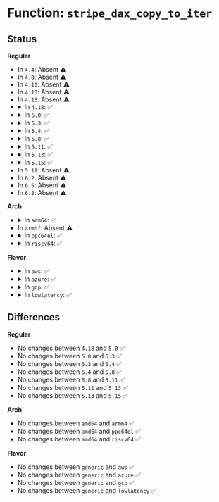 # Function: <code>stripe_dax_copy_to_iter</code>

## Status
<b>Regular</b>
<ul>
<li>
In <code>4.4</code>: Absent ⚠️
</li>
<li>
In <code>4.8</code>: Absent ⚠️
</li>
<li>
In <code>4.10</code>: Absent ⚠️
</li>
<li>
In <code>4.13</code>: Absent ⚠️
</li>
<li>
In <code>4.15</code>: Absent ⚠️
</li>
<li>
<details>
<summary>In <code>4.18</code>: ✅</summary>

```c
size_t stripe_dax_copy_to_iter(struct dm_target *ti, long unsigned int pgoff, void *addr, size_t bytes, struct iov_iter *i);
```

**Collision:** Unique Static

**Inline:** No

**Transformation:** False

**Instances:**

```
In drivers/md/dm-stripe.c (ffffffff8180e4b0)
Location: drivers/md/dm-stripe.c:357
Inline: False
```
**Symbols:**

```
ffffffff8180e4b0-ffffffff8180e573: stripe_dax_copy_to_iter (STB_LOCAL)
```
</details>
</li>
<li>
<details>
<summary>In <code>5.0</code>: ✅</summary>

```c
size_t stripe_dax_copy_to_iter(struct dm_target *ti, long unsigned int pgoff, void *addr, size_t bytes, struct iov_iter *i);
```

**Collision:** Unique Static

**Inline:** No

**Transformation:** False

**Instances:**

```
In drivers/md/dm-stripe.c (ffffffff8183a460)
Location: drivers/md/dm-stripe.c:357
Inline: False
```
**Symbols:**

```
ffffffff8183a460-ffffffff8183a523: stripe_dax_copy_to_iter (STB_LOCAL)
```
</details>
</li>
<li>
<details>
<summary>In <code>5.3</code>: ✅</summary>

```c
size_t stripe_dax_copy_to_iter(struct dm_target *ti, long unsigned int pgoff, void *addr, size_t bytes, struct iov_iter *i);
```

**Collision:** Unique Static

**Inline:** No

**Transformation:** False

**Instances:**

```
In drivers/md/dm-stripe.c (ffffffff8187cff0)
Location: drivers/md/dm-stripe.c:357
Inline: False
```
**Symbols:**

```
ffffffff8187cff0-ffffffff8187d0b2: stripe_dax_copy_to_iter (STB_LOCAL)
```
</details>
</li>
<li>
<details>
<summary>In <code>5.4</code>: ✅</summary>

```c
size_t stripe_dax_copy_to_iter(struct dm_target *ti, long unsigned int pgoff, void *addr, size_t bytes, struct iov_iter *i);
```

**Collision:** Unique Static

**Inline:** No

**Transformation:** False

**Instances:**

```
In drivers/md/dm-stripe.c (ffffffff818aedd0)
Location: drivers/md/dm-stripe.c:357
Inline: False
```
**Symbols:**

```
ffffffff818aedd0-ffffffff818aee92: stripe_dax_copy_to_iter (STB_LOCAL)
```
</details>
</li>
<li>
<details>
<summary>In <code>5.8</code>: ✅</summary>

```c
size_t stripe_dax_copy_to_iter(struct dm_target *ti, long unsigned int pgoff, void *addr, size_t bytes, struct iov_iter *i);
```

**Collision:** Unique Static

**Inline:** No

**Transformation:** False

**Instances:**

```
In drivers/md/dm-stripe.c (ffffffff8197f110)
Location: drivers/md/dm-stripe.c:344
Inline: False
```
**Symbols:**

```
ffffffff8197f110-ffffffff8197f1d2: stripe_dax_copy_to_iter (STB_LOCAL)
```
</details>
</li>
<li>
<details>
<summary>In <code>5.11</code>: ✅</summary>

```c
size_t stripe_dax_copy_to_iter(struct dm_target *ti, long unsigned int pgoff, void *addr, size_t bytes, struct iov_iter *i);
```

**Collision:** Unique Static

**Inline:** No

**Transformation:** False

**Instances:**

```
In drivers/md/dm-stripe.c (ffffffff81983530)
Location: drivers/md/dm-stripe.c:344
Inline: False
```
**Symbols:**

```
ffffffff81983530-ffffffff819835f2: stripe_dax_copy_to_iter (STB_LOCAL)
```
</details>
</li>
<li>
<details>
<summary>In <code>5.13</code>: ✅</summary>

```c
size_t stripe_dax_copy_to_iter(struct dm_target *ti, long unsigned int pgoff, void *addr, size_t bytes, struct iov_iter *i);
```

**Collision:** Unique Static

**Inline:** No

**Transformation:** False

**Instances:**

```
In drivers/md/dm-stripe.c (ffffffff81967960)
Location: drivers/md/dm-stripe.c:344
Inline: False
```
**Symbols:**

```
ffffffff81967960-ffffffff81967a1e: stripe_dax_copy_to_iter (STB_LOCAL)
```
</details>
</li>
<li>
<details>
<summary>In <code>5.15</code>: ✅</summary>

```c
size_t stripe_dax_copy_to_iter(struct dm_target *ti, long unsigned int pgoff, void *addr, size_t bytes, struct iov_iter *i);
```

**Collision:** Unique Static

**Inline:** No

**Transformation:** False

**Instances:**

```
In drivers/md/dm-stripe.c (ffffffff81a0fc10)
Location: drivers/md/dm-stripe.c:344
Inline: False
```
**Symbols:**

```
ffffffff81a0fc10-ffffffff81a0fcce: stripe_dax_copy_to_iter (STB_LOCAL)
```
</details>
</li>
<li>
In <code>5.19</code>: Absent ⚠️
</li>
<li>
In <code>6.2</code>: Absent ⚠️
</li>
<li>
In <code>6.5</code>: Absent ⚠️
</li>
<li>
In <code>6.8</code>: Absent ⚠️
</li>
</ul>
<b>Arch</b>
<ul>
<li>
<details>
<summary>In <code>arm64</code>: ✅</summary>

```c
size_t stripe_dax_copy_to_iter(struct dm_target *ti, long unsigned int pgoff, void *addr, size_t bytes, struct iov_iter *i);
```

**Collision:** Unique Static

**Inline:** No

**Transformation:** False

**Instances:**

```
In drivers/md/dm-stripe.c (ffff800010b05a90)
Location: drivers/md/dm-stripe.c:357
Inline: False
```
**Symbols:**

```
ffff800010b05a90-ffff800010b05b70: stripe_dax_copy_to_iter (STB_LOCAL)
```
</details>
</li>
<li>
In <code>armhf</code>: Absent ⚠️
</li>
<li>
<details>
<summary>In <code>ppc64el</code>: ✅</summary>

```c
size_t stripe_dax_copy_to_iter(struct dm_target *ti, long unsigned int pgoff, void *addr, size_t bytes, struct iov_iter *i);
```

**Collision:** Unique Static

**Inline:** No

**Transformation:** False

**Instances:**

```
In drivers/md/dm-stripe.c (c000000000bf6000)
Location: drivers/md/dm-stripe.c:357
Inline: False
```
**Symbols:**

```
c000000000bf6000-c000000000bf610c: stripe_dax_copy_to_iter (STB_LOCAL)
```
</details>
</li>
<li>
<details>
<summary>In <code>riscv64</code>: ✅</summary>

```c
size_t stripe_dax_copy_to_iter(struct dm_target *ti, long unsigned int pgoff, void *addr, size_t bytes, struct iov_iter *i);
```

**Collision:** Unique Static

**Inline:** No

**Transformation:** False

**Instances:**

```
In drivers/md/dm-stripe.c (ffffffe0006f492a)
Location: drivers/md/dm-stripe.c:357
Inline: False
```
**Symbols:**

```
ffffffe0006f492a-ffffffe0006f49d8: stripe_dax_copy_to_iter (STB_LOCAL)
```
</details>
</li>
</ul>
<b>Flavor</b>
<ul>
<li>
<details>
<summary>In <code>aws</code>: ✅</summary>

```c
size_t stripe_dax_copy_to_iter(struct dm_target *ti, long unsigned int pgoff, void *addr, size_t bytes, struct iov_iter *i);
```

**Collision:** Unique Static

**Inline:** No

**Transformation:** False

**Instances:**

```
In drivers/md/dm-stripe.c (ffffffff81854c50)
Location: drivers/md/dm-stripe.c:357
Inline: False
```
**Symbols:**

```
ffffffff81854c50-ffffffff81854d12: stripe_dax_copy_to_iter (STB_LOCAL)
```
</details>
</li>
<li>
<details>
<summary>In <code>azure</code>: ✅</summary>

```c
size_t stripe_dax_copy_to_iter(struct dm_target *ti, long unsigned int pgoff, void *addr, size_t bytes, struct iov_iter *i);
```

**Collision:** Unique Static

**Inline:** No

**Transformation:** False

**Instances:**

```
In drivers/md/dm-stripe.c (ffffffff8181c260)
Location: drivers/md/dm-stripe.c:357
Inline: False
```
**Symbols:**

```
ffffffff8181c260-ffffffff8181c322: stripe_dax_copy_to_iter (STB_LOCAL)
```
</details>
</li>
<li>
<details>
<summary>In <code>gcp</code>: ✅</summary>

```c
size_t stripe_dax_copy_to_iter(struct dm_target *ti, long unsigned int pgoff, void *addr, size_t bytes, struct iov_iter *i);
```

**Collision:** Unique Static

**Inline:** No

**Transformation:** False

**Instances:**

```
In drivers/md/dm-stripe.c (ffffffff818a4280)
Location: drivers/md/dm-stripe.c:357
Inline: False
```
**Symbols:**

```
ffffffff818a4280-ffffffff818a4342: stripe_dax_copy_to_iter (STB_LOCAL)
```
</details>
</li>
<li>
<details>
<summary>In <code>lowlatency</code>: ✅</summary>

```c
size_t stripe_dax_copy_to_iter(struct dm_target *ti, long unsigned int pgoff, void *addr, size_t bytes, struct iov_iter *i);
```

**Collision:** Unique Static

**Inline:** No

**Transformation:** False

**Instances:**

```
In drivers/md/dm-stripe.c (ffffffff818c04c0)
Location: drivers/md/dm-stripe.c:357
Inline: False
```
**Symbols:**

```
ffffffff818c04c0-ffffffff818c0582: stripe_dax_copy_to_iter (STB_LOCAL)
```
</details>
</li>
</ul>

## Differences
<b>Regular</b>
<ul>
<li>
No changes between <code>4.18</code> and <code>5.0</code> ✅
</li>
<li>
No changes between <code>5.0</code> and <code>5.3</code> ✅
</li>
<li>
No changes between <code>5.3</code> and <code>5.4</code> ✅
</li>
<li>
No changes between <code>5.4</code> and <code>5.8</code> ✅
</li>
<li>
No changes between <code>5.8</code> and <code>5.11</code> ✅
</li>
<li>
No changes between <code>5.11</code> and <code>5.13</code> ✅
</li>
<li>
No changes between <code>5.13</code> and <code>5.15</code> ✅
</li>
</ul>
<b>Arch</b>
<ul>
<li>
No changes between <code>amd64</code> and <code>arm64</code> ✅
</li>
<li>
No changes between <code>amd64</code> and <code>ppc64el</code> ✅
</li>
<li>
No changes between <code>amd64</code> and <code>riscv64</code> ✅
</li>
</ul>
<b>Flavor</b>
<ul>
<li>
No changes between <code>generic</code> and <code>aws</code> ✅
</li>
<li>
No changes between <code>generic</code> and <code>azure</code> ✅
</li>
<li>
No changes between <code>generic</code> and <code>gcp</code> ✅
</li>
<li>
No changes between <code>generic</code> and <code>lowlatency</code> ✅
</li>
</ul>
